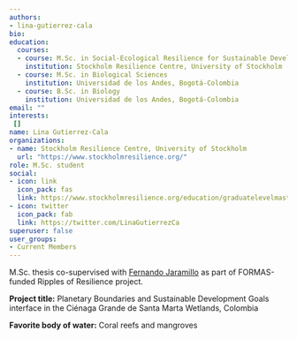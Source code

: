 ```yaml
---
authors:
- lina-gutierrez-cala
bio: 
education:
  courses:
  - course: M.Sc. in Social-Ecological Resilience for Sustainable Development (in progress)
    institution: Stockholm Resilience Centre, University of Stockholm
  - course: M.Sc. in Biological Sciences
    institution: Universidad de los Andes, Bogotá-Colombia
  - course: B.Sc. in Biology
    institution: Universidad de los Andes, Bogotá-Colombia
email: ""
interests:
 []
name: Lina Gutierrez-Cala
organizations:
- name: Stockholm Resilience Centre, University of Stockholm
  url: "https://www.stockholmresilience.org/"
role: M.Sc. student
social:
- icon: link
  icon_pack: fas
  link: https://www.stockholmresilience.org/education/graduatelevelmasters/students/gutierrezcala.5.51d83659166367a9a161a9c.html
- icon: twitter
  icon_pack: fab
  link: https://twitter.com/LinaGutierrezCa
superuser: false
user_groups:
- Current Members
---
```

M.Sc. thesis co-supervised with [Fernando Jaramillo](https://www.su.se/english/profiles/fjara-1.188044) as part of FORMAS-funded Ripples of Resilience project.

**Project title:** Planetary Boundaries and Sustainable Development Goals interface in the Ciénaga Grande de Santa Marta Wetlands, Colombia

**Favorite body of water:** Coral reefs and mangroves
